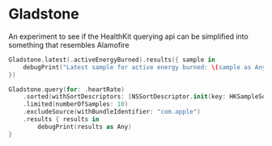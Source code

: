 # Gladstone
An experiment to see if the HealthKit querying api can be simplified into something that resembles Alamofire

```swift
Gladstone.latest(.activeEnergyBurned).results({ sample in
    debugPrint("Latest sample for active energy burned: \(sample as Any)")
})

Gladstone.query(for: .heartRate)
    .sorted(withSortDescriptors: [NSSortDescriptor.init(key: HKSampleSortIdentifierStartDate, ascending: false)])
    .limited(numberOfSamples: 10)
    .excludeSource(withBundleIdentifier: "com.apple")
    .results { results in
        debugPrint(results as Any)
}
```
